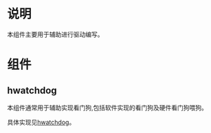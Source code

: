 # 说明

本组件主要用于辅助进行驱动编写。

# 组件

## hwatchdog

本组件通常用于辅助实现看门狗,包括软件实现的看门狗及硬件看门狗喂狗。

具体实现见[hwatchdog](hwatchdog)。

